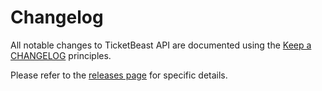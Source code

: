 # Changelog

All notable changes to TicketBeast API are documented using the [Keep a CHANGELOG](http://keepachangelog.com/) principles.

Please refer to the [releases page](https://github.com/MontealegreLuis/ticketbeast-api/releases) for specific details.
